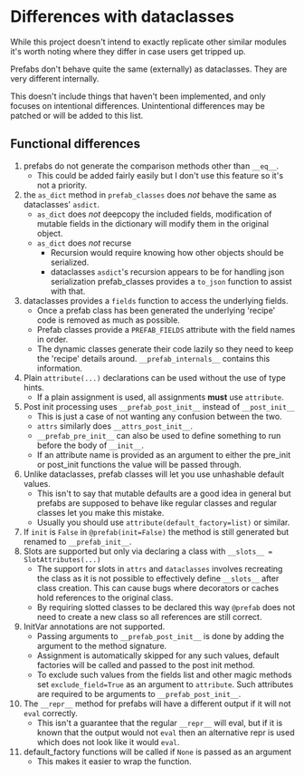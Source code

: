 # Differences with dataclasses #

While this project doesn't intend to exactly replicate other similar
modules it's worth noting where they differ in case users get tripped up.

Prefabs don't behave quite the same (externally) as dataclasses. They are
very different internally.

This doesn't include things that haven't been implemented, and only focuses
on intentional differences. Unintentional differences may be patched
or will be added to this list.

## Functional differences ##
1. prefabs do not generate the comparison methods other than `__eq__`.
    * This could be added fairly easily but I don't use this feature so 
      it's not a priority.
1. the `as_dict` method in `prefab_classes` does *not* behave the same as 
   dataclasses' `asdict`.
    * `as_dict` does *not* deepcopy the included fields, modification of mutable
      fields in the dictionary will modify them in the original object.
    * `as_dict` does *not* recurse
      - Recursion would require knowing how other objects should be serialized.
      - dataclasses `asdict`'s recursion appears to be for handling json serialization
        prefab_classes provides a `to_json` function to assist with that.
1. dataclasses provides a `fields` function to access the underlying fields.
    * Once a prefab class has been generated the underlying 'recipe' code is 
      removed as much as possible.
    * Prefab classes provide a `PREFAB_FIELDS` attribute with the field names
      in order.
    * The dynamic classes generate their code lazily so they need to keep the 
      'recipe' details around. `__prefab_internals__` contains this information.
1. Plain `attribute(...)` declarations can be used without the use of type hints.
    * If a plain assignment is used, all assignments **must** use `attribute`.
1. Post init processing uses `__prefab_post_init__` instead of `__post_init__`
    * This is just a case of not wanting any confusion between the two.
    * `attrs` similarly does `__attrs_post_init__`.
    * `__prefab_pre_init__` can also be used to define something to run
      before the body of `__init__`.
    * If an attribute name is provided as an argument to either the pre_init
      or post_init functions the value will be passed through.
1. Unlike dataclasses, prefab classes will let you use unhashable default
   values.
    * This isn't to say that mutable defaults are a good idea in general but
      prefabs are supposed to behave like regular classes and regular classes
      let you make this mistake.
    * Usually you should use `attribute(default_factory=list)` or similar.
1. If `init` is `False` in `@prefab(init=False)` the method is still generated
   but renamed to `__prefab_init__`.
1. Slots are supported but only via declaring a class with `__slots__ = SlotAttributes(...)`
    * The support for slots in `attrs` and `dataclasses` involves recreating the
      class as it is not possible to effectively define `__slots__` after class 
      creation. This can cause bugs where decorators or caches hold references
      to the original class.
    * By requiring slotted classes to be declared this way `@prefab` does not
      need to create a new class so all references are still correct.
1. InitVar annotations are not supported.
    * Passing arguments to `__prefab_post_init__` is done by adding the argument
      to the method signature.
    * Assignment is automatically skipped for any such values, default factories
      will be called and passed to the post init method.
    * To exclude such values from the fields list and other magic methods set
      `exclude_field=True` as an argument to `attribute`. Such attributes are
      required to be arguments to `__prefab_post_init__`.
1. The `__repr__` method for prefabs will have a different output if it will not `eval` correctly.
    * This isn't a guarantee that the regular `__repr__` will eval, but if it is known
      that the output would not `eval` then an alternative repr is used which does not
      look like it would `eval`.
1. default_factory functions will be called if `None` is passed as an argument
    * This makes it easier to wrap the function.